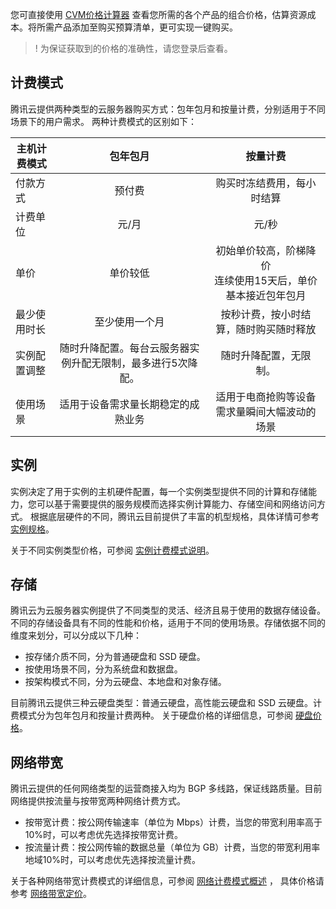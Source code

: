 您可直接使用 [CVM价格计算器](https://buy.cloud.tencent.com/calculator/cvm) 查看您所需的各个产品的组合价格，估算资源成本。将所需产品添加至购买预算清单，更可实现一键购买。

>! 为保证获取到的价格的准确性，请您登录后查看。

## 计费模式

腾讯云提供两种类型的云服务器购买方式：包年包月和按量计费，分别适用于不同场景下的用户需求。
两种计费模式的区别如下：

| 主机计费模式 | 包年包月 | 按量计费 |
|---------|:---------:|:---------:|
| 付款方式 | 预付费 | 购买时冻结费用，每小时结算 |
| 计费单位 | 元/月 | 元/秒|
| 单价|单价较低|初始单价较高，阶梯降价</br>连续使用15天后，单价基本接近包年包月|
|最少使用时长|至少使用一个月|按秒计费，按小时结算，随时购买随时释放|
|实例配置调整|随时升降配置。每台云服务器实例升配无限制，最多进行5次降配。|随时升降配置，无限制。|
|使用场景|适用于设备需求量长期稳定的成熟业务|适用于电商抢购等设备需求量瞬间大幅波动的场景|

## 实例

实例决定了用于实例的主机硬件配置，每一个实例类型提供不同的计算和存储能力，您可以基于需要提供的服务规模而选择实例计算能力、存储空间和网络访问方式。
根据底层硬件的不同，腾讯云目前提供了丰富的机型规格，具体详情可参考 [实例规格](https://cloud.tencent.com/document/product/213/11518)。

关于不同实例类型价格，可参阅 [实例计费模式说明](https://cloud.tencent.com/document/product/213/2180)。

## 存储

腾讯云为云服务器实例提供了不同类型的灵活、经济且易于使用的数据存储设备。不同的存储设备具有不同的性能和价格，适用于不同的使用场景。存储依据不同的维度来划分，可以分成以下几种：

- 按存储介质不同，分为普通硬盘和 SSD 硬盘。
- 按使用场景不同，分为系统盘和数据盘。
- 按架构模式不同，分为云硬盘、本地盘和对象存储。

目前腾讯云提供三种云硬盘类型：普通云硬盘，高性能云硬盘和 SSD 云硬盘。计费模式分为包年包月和按量计费两种。
关于硬盘价格的详细信息，可参阅 [硬盘价格](https://cloud.tencent.com/document/product/213/2255)。

## 网络带宽

腾讯云提供的任何网络类型的运营商接入均为 BGP 多线路，保证线路质量。目前网络提供按流量与按带宽两种网络计费方式。
- 按带宽计费：按公网传输速率（单位为 Mbps）计费，当您的带宽利用率高于10%时，可以考虑优先选择按带宽计费。
- 按流量计费：按公网传输的数据总量（单位为 GB）计费，当您的带宽利用率地域10%时，可以考虑优先选择按流量计费。

关于各种网络带宽计费模式的详细信息，可参阅 [网络计费模式概述](https://cloud.tencent.com/document/product/213/10578) ， 具体价格请参考 [网络带宽定价](https://buy.cloud.tencent.com/price/idc)。



